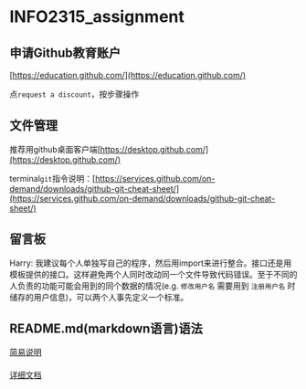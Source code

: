 # INFO2315_assignment

## 申请Github教育账户

[https://education.github.com/](https://education.github.com/)

点`request a discount`，按步骤操作

####

## 文件管理

推荐用github桌面客户端[https://desktop.github.com/](https://desktop.github.com/)

terminal`git`指令说明：[https://services.github.com/on-demand/downloads/github-git-cheat-sheet/](https://services.github.com/on-demand/downloads/github-git-cheat-sheet/)

####

## 留言板

Harry: 我建议每个人单独写自己的程序，然后用import来进行整合。接口还是用模板提供的接口。这样避免两个人同时改动同一个文件导致代码错误。至于不同的人负责的功能可能会用到的同个数据的情况(e.g. `修改用户名` 需要用到 `注册用户名` 时储存的用户信息)，可以两个人事先定义一个标准。


## README.md(markdown语言)语法
[简易说明](http://www.jianshu.com/p/q81RER)
####
[详细文档](http://wowubuntu.com/markdown/)
